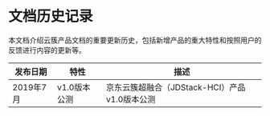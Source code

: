 # 文档历史记录

本文档介绍云簇产品文档的重要更新历史，包括新增产品的重大特性和按照用户的反馈进行内容的更新等。

| 发布日期  | 特性         | 描述                                          |
| --------- | ------------ | --------------------------------------------- |
| 2019年7月 | v1.0版本公测 | 京东云簇超融合（JDStack-HCI）产品v1.0版本公测 |


